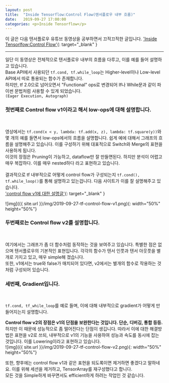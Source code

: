 ```yaml
---
layout: post
title:  "Inside Tensorflow:Control Flow(텐서플로우 내부 흐름)"
date:   2019-09-27 17:00:00
categories: <p>Inside Tensorflow</p>
---
```

이 글은 다음 텐서플로우 유튜브 동영상을 공부하면서 끄적끄적한 글입니다.
['Inside Tensorlfow:Control Flow'](https://www.youtube.com/watch?v=IzKXEbpT9Lg&list=PLQY2H8rRoyvzIuB8rZXs7pfyjiSUs8Vza){: target="_blank" }
<hr>

일단 이 동영상은 전체적으로 텐서플로우 내부의 흐름을 다루고, 이를 예를 들어 설명하고 있습니다.<br>
Base API에서 사용되던 `tf.cond, tf.while_loop`는 Higher-level이나 Low-level API에서 따로 통용되는 함수가 존재합니다.<br>
하지만, tf 2.0으로 넘어오면서 "Functional" ops로 변경되어 If나 While문과 같이 파이썬 문법처럼 사용할 수 있게 되었습니다.<br>
`(Eager Execution, Autograph)`<br>

<h3>첫번째로 Control flow v1이라고 해서 low-ops에 대해 설명합니다.</h3> <br>

영상에서는 `tf.cond(x < y, lambda: tf.add(x, z), lambda: tf.square(y))`와 몇 개의 예를 들면서 low-ops에서의 흐름을 설명합니다. 쉽게 예에 대해서 그래프의 흐름을 설명해주고 있습니다. 이를 구성하기 위해 대표적으로 Switch와 Merge의 표현을 사용하게 됩니다.<br>
이것의 장점은 Pruning이 가능하고, dataflow만 잘 만들면된다. 하지만 분석이 어렵고 매우 복잡하다. 이를 매우 nested하다 라고 표현하고 있습니다. <br>
<br>
결과적으로 tf 내부적으로 어떻게 control flow가 구성되는지 `tf.cond(), tf.while_loop()`를 통해 설명하고 있는겁니다. 다음 사이트가 이를 잘 설명해주고 있습니다.<br>
['control flow v1에 대한 설명글'](https://towardsdatascience.com/tensorflow-control-flow-tf-cond-903e020e722a){: target="_blank" }<br>

![img]({{ site.url }}/img/2019-09-27-tf-control-flow-v1.png){: width="50%" height="50%"}
<br>

<h3>두번째로는 Control flow v2를 설명합니다.</h3><br>

여기에서는 그래프가 좀 더 함수처럼 동작하는 것을 보여주고 있습니다. 특별한 점은 없으며 텐서플로우의 기본적인 표현입니다. 각각의 함수가 텐서 인풋과 텐서 아웃풋을 별개로 가지고 있고, 매우 simple해 졌습니다. <br>
또한, v1에서는 true와 false가 매치되어 있다면, v2에서는 별개의 함수로 작용하는 것처럼 구성되어 있습니다.<br>

<h3>세번째, Gradient입니다.</h3><br>

`tf.cond, tf_while_loop`를 예로 들며, 이에 대해 내부적으로 gradient가 어떻게 만들어지는지 설명합니다. <br>

<b>Control flow v2의 장점은 v1의 단점을 보완한다는 것입니다. 단순, 디버깅, 통합 등등.</b> <br>
하지만 이 때문에 성능적으로 좀 떨어진다는 단점이 생깁니다. 따라서 이에 대한 해결방법은 표현을 v2로 쓰되, 내부적으로 v1의 기능을 사용하여 성능과 속도를 동시에 잡는 것입니다. 이를 Lowering이라고 표현하고 있습니다. <br>
![img]({{ site.url }}/img/2019-09-27-tf-control-flow-v2.png){: width="50%" height="50%"}<br>

또한, 향후에는 control flow v1과 같은 표현을 되도록이면 제거하면 좋겠다고 말하네요. 이를 위해 세션을 제거하고, TensorArray를 재구성했다고 합니다.
<br>
모든 것을 Simple하게 바꾸면서도 efficient하게 하려는 작업인 것 같습니다.
